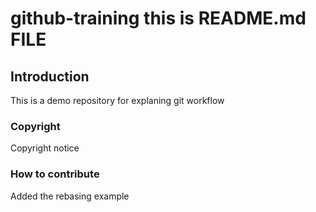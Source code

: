 # github-training this is README.md FILE

## Introduction
This is a demo repository for explaning git workflow

### Copyright
Copyright notice

### How to contribute
Added the rebasing example
